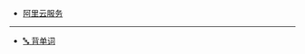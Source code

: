 
- [阿里云服务](/tools/aliyun/)

***
- [:abc: 背单词](https://luckycandy.github.io/qwerty/index.html ':target=_blank')

